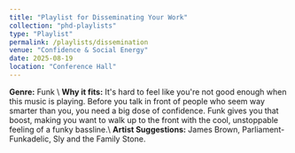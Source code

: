 ```yaml
---
title: "Playlist for Disseminating Your Work"
collection: "phd-playlists"
type: "Playlist"
permalink: /playlists/dissemination
venue: "Confidence & Social Energy"
date: 2025-08-19
location: "Conference Hall"
---
```


**Genre:** Funk \\
**Why it fits:** It's hard to feel like you're not good enough when this music is playing. Before you talk in front of people who seem way smarter than you, you need a big dose of confidence. Funk gives you that boost, making you want to walk up to the front with the cool, unstoppable feeling of a funky bassline.\\
**Artist Suggestions:** James Brown, Parliament-Funkadelic, Sly and the Family Stone.